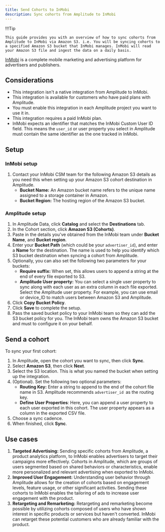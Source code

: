 ```yaml
---
title: Send Cohorts to InMobi
description: Sync cohorts from Amplitude to InMobi
---
```


!!!Tip

    This guide provides you with an overview of how to sync cohorts from Amplitude to InMobi via Amazon S3. i.e. You will be syncing cohorts to a specified Amazon S3 bucket that InMobi manages. InMobi will read your Amazon S3 file and ingest the data on a daily basis.

[InMobi](https://www.inmobi.com/) is a complete mobile marketing and advertising platform for advertisers and publishers.

## Considerations

- This integration isn't a native integration from Amplitude to InMobi.
- This integration is available for customers who have paid plans with Amplitude.
- You must enable this integration in each Amplitude project you want to use it in.
- This integration requires a paid InMobi plan.
- InMobi expects an identifier that matches the InMobi Custom User ID field. This means the `user_id` or user property you select in Amplitude must contain the same identifier as the one tracked in InMobi.

## Setup

### InMobi setup

1. Contact your InMobi CSM team for the following Amazon S3 details as you need this when setting up your Amazon S3 cohort destination in Amplitude.
   - **Bucket Name:** An Amazon bucket name refers to the unique name assigned to a storage container in Amazon.
   - **Bucket Region:** The hosting region of the Amazon S3 bucket.

### Amplitude setup

1. In Amplitude Data, click **Catalog** and select the **Destinations** tab.
2. In the Cohort section, click **Amazon S3 (Cohorts)**.
3. Paste in the details you've obtained from the InMobi team under **Bucket Name**, and **Bucket region**.
4. Enter your **Bucket Path** (which could be your `advertiser_id`), and enter a **Name** for the destination. The name is used to help you identify which S3 bucket destination when syncing a cohort from Amplitude.
5. Optionally, you can also set the following two parameters for your buckets:
   - **Require suffix:** When set, this allows users to append a string at the end of every file exported to S3.
   - **Amplitude User property:** You can select a single user property to sync along with each user as an extra column in each file exported. Select the Amplitude user property. For example, you can use email or device_ID to match users between Amazon S3 and Amplitude.
6. Click **Copy Bucket Policy**.
7. Click **Save** to complete the setup. 
8. Pass the saved bucket policy to your InMobi team so they can add the S3 bucket policy for you. The InMobi team owns the Amazon S3 bucket and must to configure it on your behalf.

## Send a cohort

To sync your first cohort:

1. In Amplitude, open the cohort you want to sync, then click **Sync**.
2. Select **Amazon S3**, then click **Next**.
3. Select the S3 location. This is what you named the bucket when setting up the integration.
4. (Optional). Set the following two optional parameters:
   - **Routing Key:** Enter a string to append to the end of the cohort file name in S3. Amplitude recommends `advertiser_id `as the routing key.
   - **Define User Properties**: Here, you can append a user property to each user exported in this cohort. The user property appears as a column in the exported CSV file.
5. Choose a sync cadence.
6. When finished, click **Sync**.

## Use cases

1. **Targeted Advertising:** Sending specific cohorts from Amplitude, a product analytics platform, to InMobi enables advertisers to target their campaigns more effectively. Cohorts in Amplitude, which are groups of users segmented based on shared behaviors or characteristics, enable more personalized and relevant advertising when exported to InMobi.
2. **Improved User Engagement:** Understanding user behavior through Amplitude allows for the creation of cohorts based on engagement levels, feature usage, or other significant activities. Sending these cohorts to InMobi enables the tailoring of ads to increase user engagement with the product.
3. **Retargeting and Remarketing:** Retargeting and remarketing become possible by utilizing cohorts composed of users who have shown interest in specific products or services but haven't converted. InMobi can retarget these potential customers who are already familiar with the product.
